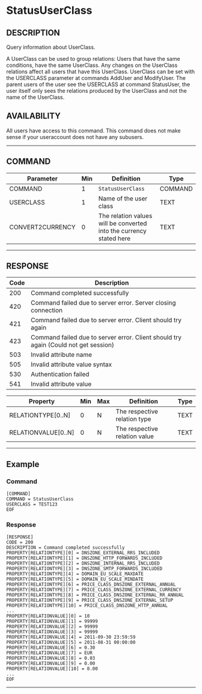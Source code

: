 # StatusUserClass

## DESCRIPTION
Query information about UserClass.

A UserClass can be used to group relations: Users that have the same conditions, have the same UserClass. Any changes on the UserClass relations affect all users that have this UserClass. UserClass can be set with the USERCLASS parameter at commands AddUser and ModifyUser. The parent users of the user see the USERCLASS at command StatusUser, the user itself only sees the relations produced by the UserClass and not the name of the UserClass.

## AVAILABILITY
All users have access to this command. This command does not make sense if your useraccount does not have any subusers.

----
## COMMAND

Parameter | Min | Definition | Type
---- | ---- | ---- | ----
COMMAND | 1 | `StatusUserClass` | COMMAND
USERCLASS | 1 | Name of the user class | TEXT
CONVERT2CURRENCY | 0 | The relation values will be converted into the currency stated here | TEXT

----
## RESPONSE

Code | Description
---- | ----
200 | Command completed successfully
420 | Command failed due to server error. Server closing connection
421 | Command failed due to server error. Client should try again
423 | Command failed due to server error. Client should try again (Could not get session)
503 | Invalid attribute name
505 | Invalid attribute value syntax
530 | Authentication failed
541 | Invalid attribute value

Property | Min | Max | Definition | Type
---- | ---- | ---- | ---- | ----
RELATIONTYPE[0..N] | 0 | N | The respective relation type | TEXT
RELATIONVALUE[0..N] | 0 | N | The respective relation value | TEXT

----
## Example

### Command

```
[COMMAND]
COMMAND = StatusUserClass
USERCLASS = TEST123
EOF
```
### Response

```
[RESPONSE]
CODE = 200
DESCRIPTION = Command completed successfully
PROPERTY[RELATIONTYPE][0] = DNSZONE_EXTERNAL_RRS_INCLUDED
PROPERTY[RELATIONTYPE][1] = DNSZONE_HTTP_FORWARDS_INCLUDED
PROPERTY[RELATIONTYPE][2] = DNSZONE_INTERNAL_RRS_INCLUDED
PROPERTY[RELATIONTYPE][3] = DNSZONE_SMTP_FORWARDS_INCLUDED
PROPERTY[RELATIONTYPE][4] = DOMAIN_EU_SCALE_MAXDATE
PROPERTY[RELATIONTYPE][5] = DOMAIN_EU_SCALE_MINDATE
PROPERTY[RELATIONTYPE][6] = PRICE_CLASS_DNSZONE_EXTERNAL_ANNUAL
PROPERTY[RELATIONTYPE][7] = PRICE_CLASS_DNSZONE_EXTERNAL_CURRENCY
PROPERTY[RELATIONTYPE][8] = PRICE_CLASS_DNSZONE_EXTERNAL_RR_ANNUAL
PROPERTY[RELATIONTYPE][9] = PRICE_CLASS_DNSZONE_EXTERNAL_SETUP
PROPERTY[RELATIONTYPE][10] = PRICE_CLASS_DNSZONE_HTTP_ANNUAL
...
PROPERTY[RELATIONVALUE][0] = 10
PROPERTY[RELATIONVALUE][1] = 99999
PROPERTY[RELATIONVALUE][2] = 99999
PROPERTY[RELATIONVALUE][3] = 99999
PROPERTY[RELATIONVALUE][4] = 2011-09-30 23:59:59
PROPERTY[RELATIONVALUE][5] = 2011-08-31 00:00:00
PROPERTY[RELATIONVALUE][6] = 0.30
PROPERTY[RELATIONVALUE][7] = EUR
PROPERTY[RELATIONVALUE][8] = 0.03
PROPERTY[RELATIONVALUE][9] = 0.00
PROPERTY[RELATIONVALUE][10] = 0.00
...
EOF
```

----
